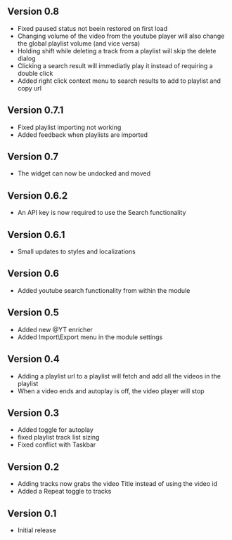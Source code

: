 ## Version 0.8
- Fixed paused status not beein restored on first load
- Changing volume of the video from the youtube player will also change the global playlist volume (and vice versa)
- Holding shift while deleting a track from a playlist will skip the delete dialog
- Clicking a search result will immediatly play it instead of requiring a double click
- Added right click context menu to search results to add to playlist and copy url

## Version 0.7.1
- Fixed playlist importing not working
- Added feedback when playlists are imported

## Version 0.7
- The widget can now be undocked and moved

## Version 0.6.2
- An API key is now required to use the Search functionality

## Version 0.6.1
- Small updates to styles and localizations

## Version 0.6
- Added youtube search functionality from within the module

## Version 0.5
- Added new @YT enricher
- Added Import\Export menu in the module settings

## Version 0.4
- Adding a playlist url to a playlist will fetch and add all the videos in the playlist
- When a video ends and autoplay is off, the video player will stop

## Version 0.3
- Added toggle for autoplay
- fixed playlist track list sizing
- Fixed conflict with Taskbar

## Version 0.2
- Adding tracks now grabs the video Title instead of using the video id
- Added a Repeat toggle to tracks

## Version 0.1
- Initial release

